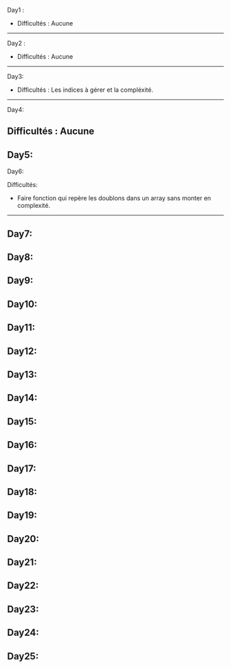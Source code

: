 Day1 : 

- Difficultés : Aucune 

---
Day2 :

- Difficultés : Aucune
---
Day3:
- Difficultés : Les indices à gérer et la compléxité.
---
Day4:

Difficultés : Aucune
---
Day5:
---
Day6:

Difficultés: 

- Faire fonction qui repère les doublons dans un array sans monter en complexité.
---
Day7:
---
Day8:
---
Day9:
---
Day10:
---
Day11:
---
Day12:
---
Day13:
---
Day14:
---
Day15:
---
Day16:
---
Day17:
---
Day18:
---
Day19:
---
Day20:
---
Day21:
---
Day22:
---
Day23:
---
Day24:
---
Day25:
---
